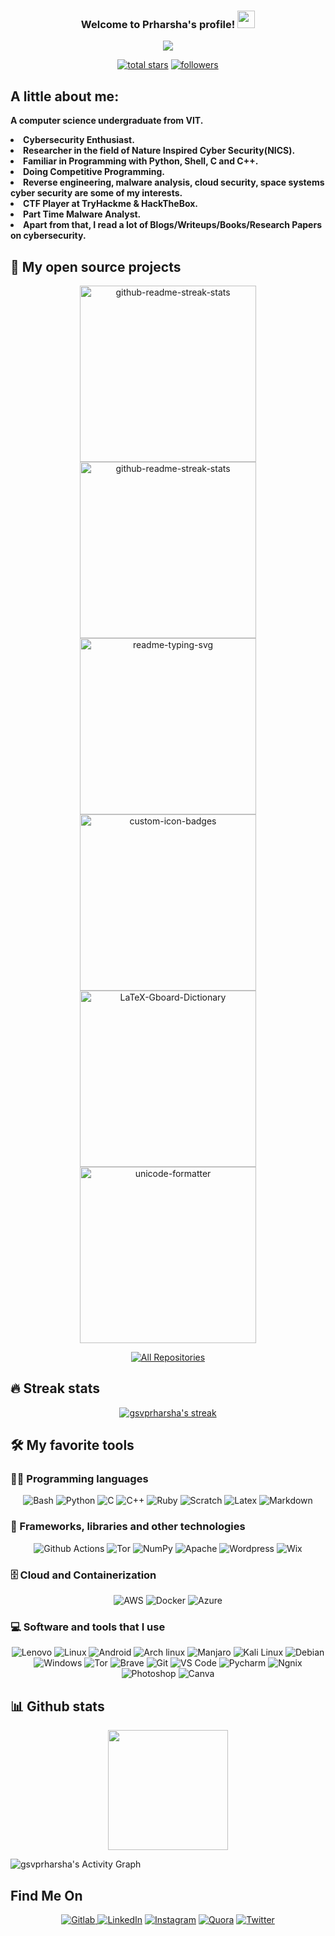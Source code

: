 <!--Thanks to @DenverCoder1 for his readme, which inspired me to create this -->
<h3 align="center">
  Welcome to Prharsha's profile!
  <img src="https://media.giphy.com/media/hvRJCLFzcasrR4ia7z/giphy.gif" width="28">
</h3>

<!-- Typing SVG by DenverCoder1 - https://github.com/DenverCoder1/readme-typing-svg -->
<p align="center">
  <img src="https://readme-typing-svg.herokuapp.com?color=%23F70000&center=true&vCenter=true&lines=Cyber+Security+Undergrad;Malware+Analyst;Penetration+Tester"></a>
</p>

<p align="center">
  <a href="https://github.com/gsvprharsha?tab=repositories&sort=stargazers">
    <img alt="total stars" title="Total stars on GitHub" src="https://custom-icon-badges.herokuapp.com/badge/dynamic/json?logo=star&color=55960c&labelColor=488207&label=Stars&style=for-the-badge&query=%24.stars&url=https://api.github-star-counter.workers.dev/user/gsvprharsha"/></a>
  <a href="https://github.com/gsvprharsha">
    <img alt="followers" title="Follow me on Github" src="https://custom-icon-badges.herokuapp.com/github/followers/gsvprharsha?color=236ad3&labelColor=1155ba&style=for-the-badge&logo=person-add&label=Follow&logoColor=white"/></a>


## A little about me:
<p>
  <b>A computer science undergraduate from VIT.
    <li>Cybersecurity Enthusiast.</li>
    <li>Researcher in the field of Nature Inspired Cyber Security(NICS).</li>
    <li>Familiar in Programming with Python, Shell, C and C++.</li>
    <li>Doing Competitive Programming.</li>
    <li>Reverse engineering, malware analysis, cloud security, space systems cyber security are some of my interests.</li>
    <li>CTF Player at TryHackme & HackTheBox.</li>
    <li>Part Time Malware Analyst.</li>
    <li>Apart from that, I read a lot of Blogs/Writeups/Books/Research Papers on cybersecurity.</li></b>
</p>

## 📘 My open source projects

<p align="center">
  <a href="https://github.com/gsvprharsha/Hunter-Framework"><img width="282" src="https://denvercoder1-github-readme-stats.vercel.app/api/pin/?username=gsvprharsha&repo=Hunter-Framework&theme=react&bg_color=1F222E&title_color=F85D7F&icon_color=F8D866&hide_border=true&show_icons=false" alt="github-readme-streak-stats"></a>
  <a href="https://github.com/gsvprharsha/DracOS"><img width="282" src="https://denvercoder1-github-readme-stats.vercel.app/api/pin/?username=gsvprharsha&repo=DracOS&theme=react&bg_color=1F222E&title_color=F85D7F&icon_color=F8D866&hide_border=true&show_icons=false" alt="github-readme-streak-stats"></a>
  <a href="https://github.com/gsvprharsha/blackarch"><img width="282" src="https://denvercoder1-github-readme-stats.vercel.app/api/pin/?username=gsvprharsha&repo=blackarch&hide_border=true&bg_color=1F222E&title_color=F85D7F&icon_color=F8D866&theme=react&show_icons=false" alt="readme-typing-svg"></a>
  <a href="https://github.com/gsvprharsha/backdoor-handler"><img width="282" src="https://denvercoder1-github-readme-stats.vercel.app/api/pin?username=gsvprharsha&repo=backdoor-handler&theme=react&bg_color=1F222E&title_color=F85D7F&icon_color=F8D866&hide_border=true&show_icons=false" alt="custom-icon-badges"></a>
  <a href="https://github.com/gsvprharsha/port-scanner"><img width="282" src="https://denvercoder1-github-readme-stats.vercel.app/api/pin/?username=gsvprharsha&repo=port-scanner&theme=react&bg_color=1F222E&title_color=F85D7F&icon_color=F8D866&hide_border=true&show_icons=false" alt="LaTeX-Gboard-Dictionary"></a>
  <a href="https://github.com/gsvprharsha/Lambda-Bash-Theme-For-Linux"><img width="282" src="https://denvercoder1-github-readme-stats.vercel.app/api/pin/?username=gsvprharsha&repo=Lambda-Bash-Theme-For-Linux&theme=react&bg_color=1F222E&title_color=F85D7F&icon_color=F8D866&hide_border=true&show_icons=false" alt="unicode-formatter"></a>
</p>

<p align="center">
  <a href="https://github.com/gsvprharsha?tab=repositories"><img alt="All Repositories" title="All Repositories" src="https://custom-icon-badges.herokuapp.com/badge/-All%20Repos-2962FF?style=for-the-badge&logoColor=white&logo=repo"/></a>
</p>

## 🔥 Streak stats

<!-- GitHub Readme Streak Stats - https://github.com/DenverCoder1/github-readme-streak-stats -->
<p align="center">
  <a href="https://github.com/gsvprharsha">
    <img title="My Github Streak Stats" alt="gsvprharsha's streak" src="https://github-readme-streak-stats.herokuapp.com/?user=gsvprharsha&theme=monokai-metallian&hide_border=true"/>
  </a>
</p>

<!-- Some badges are from https://github.com/Ileriayo/markdown-badges -->

## 🛠️ My favorite tools

### 👨‍💻 Programming languages

<p align="center">
    <img alt="Bash" src="https://img.shields.io/badge/Shell_Script-121011?style=for-the-badge&logo=gnu-bash&logoColor=white">
    <img alt="Python" src="https://img.shields.io/badge/Python-FFD43B?style=for-the-badge&logo=python&logoColor=darkgreen">
    <img alt="C" src="https://img.shields.io/badge/C-00599C?style=for-the-badge&logo=c&logoColor=white">
    <img alt="C++" src="https://img.shields.io/badge/C%2B%2B-00599C?style=for-the-badge&logo=c%2B%2B&logoColor=white">
    <img alt="Ruby" src="https://img.shields.io/badge/Ruby-CC342D?style=for-the-badge&logo=ruby&logoColor=white">
    <img alt="Scratch" src="https://img.shields.io/badge/Scratch-4D97FF?style=for-the-badge&logo=Scratch&logoColor=white">
    <img alt="Latex" src="https://img.shields.io/badge/LaTeX-47A141?style=for-the-badge&logo=LaTeX&logoColor=white">
    <img alt="Markdown" src="https://img.shields.io/badge/Markdown-000000?style=for-the-badge&logo=markdown&logoColor=white">
</p>

### 🧰 Frameworks, libraries and other technologies

<p align="center">
    <img alt="Github Actions" src="https://img.shields.io/badge/GitHub_Actions-2088FF?style=for-the-badge&logo=github-actions&logoColor=white">
    <img alt="Tor" src="https://img.shields.io/badge/Tor-7D4698?style=for-the-badge&logo=Tor-Browser&logoColor=white">
    <img alt="NumPy" src="https://img.shields.io/badge/Numpy-777BB4?style=for-the-badge&logo=numpy&logoColor=white">
    <img alt="Apache" src="https://img.shields.io/badge/Apache-D22128?style=for-the-badge&logo=Apache&logoColor=white">
    <img alt="Wordpress" src="https://img.shields.io/badge/Wordpress-21759B?style=for-the-badge&logo=wordpress&logoColor=white">
    <img alt="Wix" src="https://img.shields.io/badge/Wix-000?style=for-the-badge&logo=wix&logoColor=white">
</p>

### 🗄️ Cloud and Containerization  

<p align="center">
    <img alt="AWS" src="https://img.shields.io/badge/Amazon_AWS-FF9900?style=for-the-badge&logo=amazonaws&logoColor=white">
    <img alt="Docker" src="https://img.shields.io/badge/Docker-2CA5E0?style=for-the-badge&logo=docker&logoColor=white">
    <img alt="Azure" src="https://img.shields.io/badge/microsoft%20azure-0089D6?style=for-the-badge&logo=microsoft-azure&logoColor=white">
</p>

### 💻 Software and tools that I use

<p align="center">
    <img alt="Lenovo" src="https://img.shields.io/badge/lenovo%20laptop-E2231A?style=for-the-badge&logo=acer&logoColor=white">
    <img alt="Linux" src="https://img.shields.io/badge/Linux-FCC624?style=for-the-badge&logo=linux&logoColor=black">
    <img alt="Android" src="https://img.shields.io/badge/Android-3DDC84?style=for-the-badge&logo=android&logoColor=white">
    <img alt="Arch linux" src="https://img.shields.io/badge/Arch_Linux-1793D1?style=for-the-badge&logo=arch-linux&logoColor=white">
    <img alt="Manjaro" src="https://img.shields.io/badge/Manjaro-35BF5C?style=for-the-badge&logo=Manjaro&logoColor=white">
    <img alt="Kali Linux" src="https://img.shields.io/badge/Kali_Linux-557C94?style=for-the-badge&logo=kali-linux&logoColor=white">
    <img alt="Debian" src="https://img.shields.io/badge/Debian-A81D33?style=for-the-badge&logo=debian&logoColor=white">
    <img alt="Windows" src="https://img.shields.io/badge/Windows-0078D6?style=for-the-badge&logo=windows&logoColor=white">
    <img alt="Tor" src="https://img.shields.io/badge/Tor_Browser-7D4698?style=for-the-badge&logo=Tor-Browser&logoColor=white">
    <img alt="Brave" src="https://img.shields.io/badge/Brave-FF1B2D?style=for-the-badge&logo=Brave&logoColor=white">
    <img alt="Git" src="https://img.shields.io/badge/GIT-E44C30?style=for-the-badge&logo=git&logoColor=white">
    <img alt="VS Code" src="https://img.shields.io/badge/Visual_Studio_Code-0078D4?style=for-the-badge&logo=visual%20studio%20code&logoColor=white">
    <img alt="Pycharm" src="https://img.shields.io/badge/PyCharm-000000.svg?&style=for-the-badge&logo=PyCharm&logoColor=white">
    <img alt="Ngnix" src="https://img.shields.io/badge/Nginx-009639?style=for-the-badge&logo=nginx&logoColor=white">
    <img alt="Photoshop" src="https://img.shields.io/badge/Adobe%20Photoshop-31A8FF?style=for-the-badge&logo=Adobe%20Photoshop&logoColor=black">
    <img alt="Canva" src="https://img.shields.io/badge/Canva-%2300C4CC.svg?&style=for-the-badge&logo=Canva&logoColor=white">
</p>

## 📊 Github stats
<p align="center">
    <img alt"gsvprharsha's github stats" src="https://denvercoder1-github-readme-stats.vercel.app/api/?username=gsvprharsha&show_icons=true&count_private=true&theme=react&hide_border=true&bg_color=1F222E&title_color=F85D7F&icon_color=F8D866" height="192px">


<img alt="gsvprharsha's Activity Graph" src="https://activity-graph.herokuapp.com/graph?username=gsvprharsha&theme=gotham"/></a>

## Find Me On
<p align="center">
    <a href="https://gitlab.com/gsvprharsha"><img alt="Gitlab" src="https://img.shields.io/badge/GitLab-330F63?style=for-the-badge&logo=gitlab&logoColor=white">
    <a href="https://www.linkedin.com/in/prharsha-g-1ab348201"><img alt="LinkedIn" src="https://img.shields.io/badge/linkedin-%230077B5.svg?style=for-the-badge&logo=linkedin&logoColor=white"></a>
    <a href="https://www.instagram.com/gsvprharsha/"><img alt="Instagram" src="https://img.shields.io/badge/Instagram-E4405F?style=for-the-badge&logo=instagram&logoColor=white"></a>
    <a href="https://www.quora.com/profile/Prharsha"><img alt="Quora" src="https://img.shields.io/badge/Quora-%23B92B27.svg?&style=for-the-badge&logo=Quora&logoColor=white"></a>
    <a href="https://www.twitter.com/gsvprharsha/"><img alt="Twitter" src="https://img.shields.io/badge/Twitter-1DA1F2?style=for-the-badge&logo=twitter&logoColor=white"></a>
</p>
